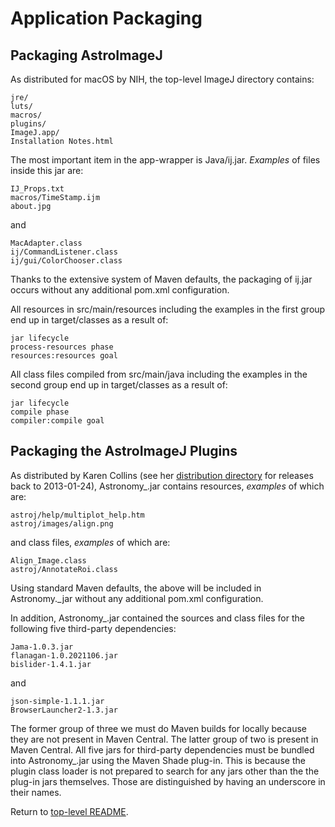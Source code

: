 Application Packaging
=====================

Packaging AstroImageJ
---------------------

As distributed for macOS by NIH, the top-level ImageJ directory contains:

```
jre/
luts/
macros/
plugins/
ImageJ.app/
Installation Notes.html
```

The most important item in the app-wrapper is Java/ij.jar. _Examples_ of files inside this jar are:

```
IJ_Props.txt
macros/TimeStamp.ijm
about.jpg
```

and


```
MacAdapter.class
ij/CommandListener.class
ij/gui/ColorChooser.class
```

Thanks to the extensive system of Maven defaults, the packaging of ij.jar occurs without any additional pom.xml configuration.

All resources in src/main/resources including the examples in the first group end up in target/classes as a result of:

```
jar lifecycle
process-resources phase
resources:resources goal
```

All class files compiled from src/main/java including the examples in the second group end up in target/classes as a result of:

```
jar lifecycle
compile phase
compiler:compile goal
```

Packaging the AstroImageJ Plugins
---------------------------------

As distributed by Karen Collins (see her [distribution directory](http://www.astro.louisville.edu/software/astroimagej/updates) for releases back to 2013-01-24), Astronomy_.jar contains resources, _examples_ of which are:

```
astroj/help/multiplot_help.htm
astroj/images/align.png
```

and class files, _examples_ of which are:

```
Align_Image.class
astroj/AnnotateRoi.class
```

Using standard Maven defaults, the above will be included in Astronomy._jar without any additional pom.xml configuration.

In addition, Astronomy_.jar contained the sources and class files for the following five third-party dependencies:

```
Jama-1.0.3.jar
flanagan-1.0.2021106.jar
bislider-1.4.1.jar
```

and

```
json-simple-1.1.1.jar
BrowserLauncher2-1.3.jar
```

The former group of three we must do Maven builds for locally because they are not present in Maven Central. The latter group of two is present in Maven Central. All five jars for third-party dependencies must be bundled into Astronomy_.jar using the Maven Shade plug-in. This is because the plugin class loader is not prepared to search for 
any jars other than the the plug-in jars themselves. Those are distinguished by having an underscore in their names.

Return to [top-level README](../README.md).
